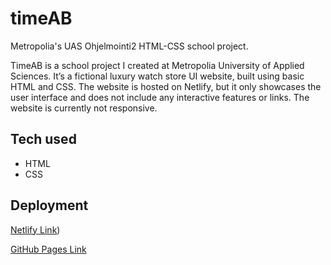 # timeAB

Metropolia's UAS Ohjelmointi2 HTML-CSS school project.

TimeAB is a school project I created at Metropolia University of Applied Sciences. It’s a fictional luxury watch store UI website, built using basic HTML and CSS. The website is hosted on Netlify, but it only showcases the user interface and does not include any interactive features or links. The website is currently not responsive.

## Tech used

- HTML
- CSS

## Deployment

[Netlify Link](https://timeab.netlify.app/))

[GitHub Pages Link](https://vickneee.github.io/timeAB/)

